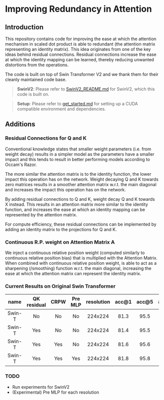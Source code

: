 # Improving Redundancy in Attention

## Introduction

This repository contains code for improving the ease at which the attention mechanism in scaled dot product is able to 
redundant (the attention matrix representing an identity matrix). This idea originates from one of the key ideas behind 
residual connections. Residual connections increase the ease at which the identity mapping can be learned, thereby 
reducing unwanted distortions from the operations.

The code is built on top of Swin Transformer V2 and we thank them for their cleanly maintained code base. 

> **SwinV2**: Please refer to [SwinV2_README.md](SwinV2_README.md) for SwinV2, which this code is built on.

> **Setup**: Please refer to [get_started.md](get_started.md) for setting up a CUDA compatible environment and 
> dependencies.

## Additions

### Residual Connections for Q and K

Conventional knowledge states that smaller weight parameters (i.e. from weight decay) results in a simpler model as the 
parameters have a smaller impact and this tends to result in better performing models according to Occam's Razor.

The more similar the attention matrix is to the identity function, the lower impact this operation has on the network. 
Weight decaying Q and K towards zero matrices results in a smoother attention matrix w.r.t. the main diagonal and 
increases the impact this operation has on the network. 

By adding residual connections to Q and K, weight decay Q and K towards X instead. This results in an 
attention matrix more similar to the identity function, and increases the ease at which an identity mapping can be
represented by the attention matrix. 

For compute efficiency, these residual connections can be implemented by adding an identity matrix to the projections 
for Q and K.

### Continuous R.P. weight on Attention Matrix A

We inject a continuous relative position weight (computed similarly to continuous relative position bias) that is 
multiplied with the Attention Matrix. When combined with continuous relative position weight, is able to act as a 
sharpening (/smoothing) function w.r.t. the main diagonal, increasing the ease at which the attention matrix can 
represent the identity matrix.

### Current Results on Original Swin Transformer


|  name   | QK residual | CRPW | Pre MLP | resolution | acc@1 | acc@5 | #params | FLOPs |                          ImageNet 1K logs                           |
|:-------:|:-----------:|:----:|:-------:|:----------:|:-----:|:-----:|:-------:|:-----:|:-------------------------------------------------------------------:|
| Swin-T  |     No      |  No  |   No    |  224x224   | 81.3  | 95.5  |   28M   | 4.5G  |          [logs](logs/log_swin_tiny_patch4_window7_224.txt)          |
| Swin-T  |     Yes     |  No  |   No    |  224x224   | 81.4  | 95.5  |   28M   | 4.5G  |                                                                     |
| Swin-T  |     Yes     | Yes  |   No    |  224x224   | 81.6  | 95.6  |   28M   | 4.5G  |    [logs](logs/log_swin_tiny_patch4_window7_224_qkres_crpw.txt)     | 
| Swin-T  |     Yes     | Yes  |   Yes   |  224x224   | 81.8  | 95.8  |   28M   | 4.5G  | [logs](logs/log_swin_tiny_patch4_window7_224_qkres_crpw_premlp.txt) |



### TODO
- Run experiments for SwinV2
- (Experimental) Pre MLP for each resolution 